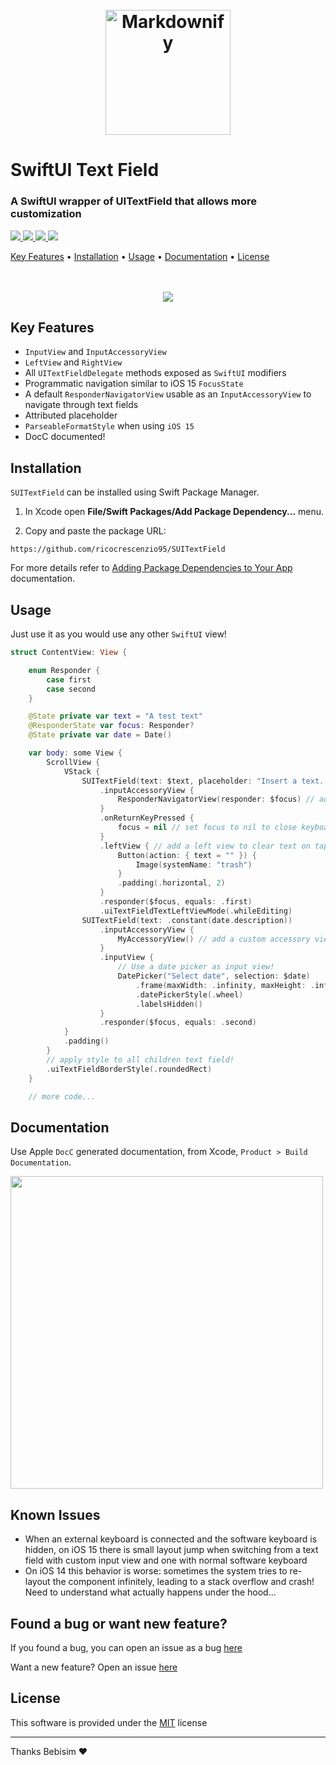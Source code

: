 <h1 align="center">
  <br>
<img src="./Sources/SwiftUITextField/SwiftUITextField.docc/Resources/logo.png" alt="Markdownify" width="200">
</h1>

# SwiftUI Text Field

### A SwiftUI wrapper of UITextField that allows more customization

<p>
  <a href="https://swiftpackageindex.com/ricocrescenzio95/SUITextField">
      <img src="https://img.shields.io/endpoint?url=https%3A%2F%2Fswiftpackageindex.com%2Fapi%2Fpackages%2Fricocrescenzio95%2FSUITextField%2Fbadge%3Ftype%3Dswift-versions">
  </a>
    <a href="https://swiftpackageindex.com/ricocrescenzio95/SUITextField">
      <img src="https://img.shields.io/endpoint?url=https%3A%2F%2Fswiftpackageindex.com%2Fapi%2Fpackages%2Fricocrescenzio95%2FSUITextField%2Fbadge%3Ftype%3Dplatforms">
  </a>
  <a href="https://saythanks.io/to/rico.crescenzio">
      <img src="https://img.shields.io/badge/SayThanks.io-%E2%98%BC-1EAEDB.svg">
  </a>
  <a href="https://www.paypal.com/donate/?hosted_button_id=RWDBC8TS5CNVA">
    <img src="https://img.shields.io/badge/$-donate-ff69b4.svg?maxAge=2592000&amp;style=flat">
  </a>
</p>

<p>
  <a href="#key-features">Key Features</a> •
  <a href="#installation">Installation</a> •
  <a href="#usage">Usage</a> •
  <a href="#documentation">Documentation</a> •
  <a href="#license">License</a>
  <br><br><br>
</p>

<p align="center">
  <img src="readme-res/main-example.gif">
 </p>

## Key Features

* `InputView` and `InputAccessoryView`
* `LeftView` and `RightView`
* All `UITextFieldDelegate` methods exposed as `SwiftUI` modifiers
* Programmatic navigation similar to iOS 15 `FocusState`
* A default `ResponderNavigatorView` usable as an `InputAccessoryView` to navigate through text fields
* Attributed placeholder
* `ParseableFormatStyle` when using `iOS 15`
* DocC documented!

## Installation

`SUITextField` can be installed using Swift Package Manager.

1. In Xcode open **File/Swift Packages/Add Package Dependency...** menu.

2. Copy and paste the package URL:

```
https://github.com/ricocrescenzio95/SUITextField
```

For more details refer to [Adding Package Dependencies to Your App](https://developer.apple.com/documentation/xcode/adding_package_dependencies_to_your_app) documentation.

## Usage

Just use it as you would use any other `SwiftUI` view!

```swift
struct ContentView: View {

    enum Responder {
        case first
        case second
    }

    @State private var text = "A test text"
    @ResponderState var focus: Responder?
    @State private var date = Date()

    var body: some View {
        ScrollView {
            VStack {
                SUITextField(text: $text, placeholder: "Insert a text...")
                    .inputAccessoryView {
                        ResponderNavigatorView(responder: $focus) // add default ResponderNavigatorView as input accessory view
                    }
                    .onReturnKeyPressed {
                        focus = nil // set focus to nil to close keyboard on return key tap
                    }
                    .leftView { // add a left view to clear text on tap
                        Button(action: { text = "" }) {
                            Image(systemName: "trash")
                        }
                        .padding(.horizontal, 2)
                    }
                    .responder($focus, equals: .first)
                    .uiTextFieldTextLeftViewMode(.whileEditing)
                SUITextField(text: .constant(date.description))
                    .inputAccessoryView {
                        MyAccessoryView() // add a custom accessory view 
                    }
                    .inputView {
                        // Use a date picker as input view!
                        DatePicker("Select date", selection: $date)
                            .frame(maxWidth: .infinity, maxHeight: .infinity)
                            .datePickerStyle(.wheel)
                            .labelsHidden()
                    }
                    .responder($focus, equals: .second)
            }
            .padding()
        }
        // apply style to all children text field!
        .uiTextFieldBorderStyle(.roundedRect)
    }

    // more code...
```

## Documentation

Use Apple `DocC` generated documentation, from Xcode, `Product > Build Documentation`.

<img src="readme-res/docc.png" width="500"/>

## Known Issues

- When an external keyboard is connected and the software keyboard is hidden, 
on iOS 15 there is small layout jump when switching from a text field with custom input view and one
with normal software keyboard
- On iOS 14 this behavior is worse: sometimes the system tries to re-layout the component infinitely, leading to a
stack overflow and crash! Need to understand what actually happens under the hood...

## Found a bug or want new feature?

If you found a bug, you can open an issue as a bug [here](https://github.com/ricocrescenzio95/SUITextField/issues/new?assignees=ricocrescenzio95&labels=bug&template=bug_report.md&title=%5BBUG%5D)

Want a new feature? Open an issue [here](https://github.com/ricocrescenzio95/SUITextField/issues/new?assignees=ricocrescenzio95&labels=enhancement&template=feature_request.md&title=%5BNEW%5D)

## License

This software is provided under the [MIT](LICENSE.md) license

---

Thanks Bebisim ❤️ 
